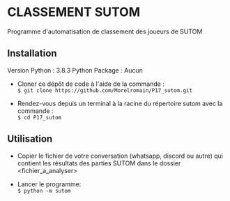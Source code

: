 # CLASSEMENT SUTOM
Programme d'automatisation de classement des joueurs de SUTOM

## Installation

Version Python : 3.8.3
Python Package : Aucun  

- Cloner ce dépôt de code à l'aide de la commande :  
`$ git clone https://github.com/Morelromain/P17_sutom.git`

- Rendez-vous depuis un terminal à la racine du répertoire sutom avec la commande :  
`$ cd P17_sutom`

## Utilisation

- Copier le fichier de votre conversation (whatsapp, discord ou autre) qui contient les résultats des parties SUTOM dans le dossier <fichier_a_analyser>

- Lancer le programme:  
`$ python -m sutom`

